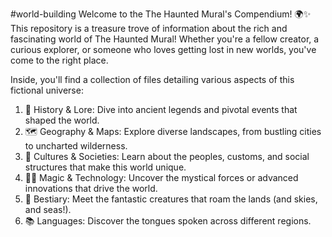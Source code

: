 #world-building
Welcome to the The Haunted Mural's Compendium! 🌍✨ This repository is a treasure trove of information about the rich and fascinating world of The Haunted Mural! Whether you're a fellow creator, a curious explorer, or someone who loves getting lost in new worlds, you've come to the right place. 

Inside, you'll find a collection of files detailing various aspects of this fictional universe:

1. 📜 History & Lore: Dive into ancient legends and pivotal events that shaped the world.
2. 🗺️ Geography & Maps: Explore diverse landscapes, from bustling cities to uncharted wilderness.
3. 👥 Cultures & Societies: Learn about the peoples, customs, and social structures that make this world unique.
4. 🧙‍♂️ Magic & Technology: Uncover the mystical forces or advanced innovations that drive the world.
5. 🐉 Bestiary: Meet the fantastic creatures that roam the lands (and skies, and seas!).
6. 📚 Languages: Discover the tongues spoken across different regions.

   
